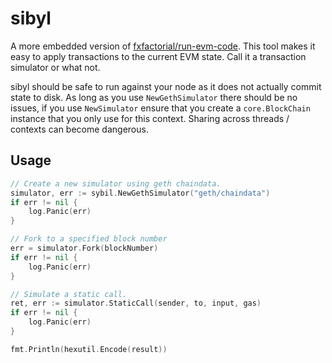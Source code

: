 # sibyl

A more embedded version of [fxfactorial/run-evm-code](https://github.com/fxfactorial/run-evm-code/). This tool makes it 
easy to apply transactions to the current EVM state. Call it a transaction simulator or what not.

sibyl should be safe to run against your node as it does not actually commit state to disk. As long as you use `NewGethSimulator` there should be no issues, if you use `NewSimulator` ensure that you create a `core.BlockChain` instance that you only use for this context. Sharing across threads / contexts can become dangerous. 

## Usage

```go
// Create a new simulator using geth chaindata.
simulator, err := sybil.NewGethSimulator("geth/chaindata")
if err != nil {
    log.Panic(err)
}

// Fork to a specified block number
err = simulator.Fork(blockNumber)
if err != nil {
    log.Panic(err)
}

// Simulate a static call.
ret, err := simulator.StaticCall(sender, to, input, gas)
if err != nil {
    log.Panic(err)
}

fmt.Println(hexutil.Encode(result))
```
